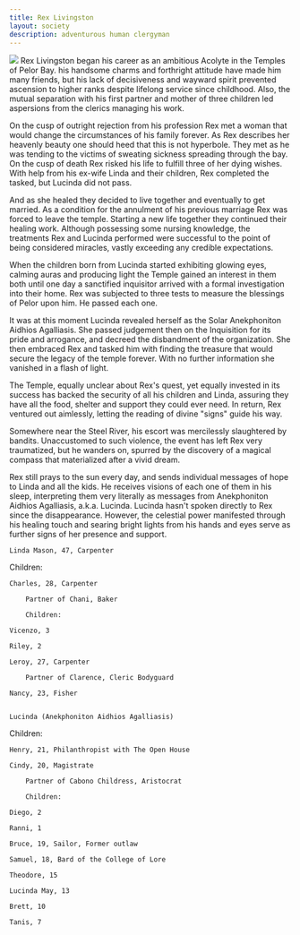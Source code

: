 ```yaml
---
title: Rex Livingston
layout: society
description: adventurous human clergyman
---
```

<img src="https://www.dropbox.com/scl/fi/rn2su4lsz2wfkjj8g4b05/Rex.jpg?rlkey=dke3x1jjl9jn53b8oaoemazdv&dl=0&raw=1" class="headshot">
Rex Livingston began his career as an ambitious Acolyte in the Temples of Pelor Bay. his handsome charms and forthright attitude have made him many friends, but his lack of decisiveness and wayward spirit prevented ascension to higher ranks despite lifelong service since childhood. Also, the mutual separation with his first partner and mother of three children led aspersions from the clerics managing his work. 

On the cusp of outright rejection from his profession Rex met a woman that would change the circumstances of his family forever. As Rex describes her heavenly beauty one should heed that this is not hyperbole. They met as he was tending to the victims of sweating sickness spreading through the bay.  On the cusp of death Rex risked his life to fulfill three of her dying wishes. With help from his ex-wife Linda and their children, Rex completed the tasked, but Lucinda did not pass. 

And as she healed they decided to live together and eventually to get married. As a condition for the annulment of his previous marriage Rex was forced to leave the temple. Starting a new life together they continued their healing work. Although possessing some nursing knowledge, the treatments Rex and Lucinda performed were successful to the point of being considered miracles, vastly exceeding any credible expectations. 

When the children born from Lucinda started exhibiting glowing eyes, calming auras and producing light the Temple gained an interest in them both until one day a sanctified inquisitor arrived with a formal investigation into their home. Rex was subjected to three tests to measure the blessings of Pelor upon him. He passed each one. 

It was at this moment Lucinda revealed herself as the Solar Anekphoniton Aidhios Agalliasis. She passed judgement then on the Inquisition for its pride and arrogance, and decreed the disbandment of the organization. She then embraced Rex and tasked him with finding the treasure that would secure the legacy of  the temple forever. With no further information she vanished in a flash of light. 

The Temple, equally unclear about Rex's quest, yet equally invested in its success has backed the security of all his children and Linda, assuring they have all the food, shelter and support they could ever need. In return, Rex ventured out aimlessly, letting the reading of divine "signs" guide his way. 

Somewhere near the Steel River, his escort was mercilessly slaughtered by bandits. Unaccustomed to such violence, the event has left Rex very traumatized, but he wanders on, spurred by the discovery of a magical compass that materialized after a vivid dream.

Rex still prays to the sun every day, and sends individual messages of hope to Linda and all the kids. He receives visions of each one of them in his sleep, interpreting them very literally as messages from Anekphoniton Aidhios Agalliasis, a.k.a. Lucinda. Lucinda hasn't spoken directly to Rex since the disappearance. However, the celestial power manifested through his healing touch and searing bright lights from his hands and eyes serve as further signs of her presence and support.


    Linda Mason, 47, Carpenter

Children:

    Charles, 28, Carpenter

        Partner of Chani, Baker

        Children:

    Vicenzo, 3

    Riley, 2

    Leroy, 27, Carpenter

        Partner of Clarence, Cleric Bodyguard

    Nancy, 23, Fisher


    Lucinda (Anekphoniton Aidhios Agalliasis)

Children:

    Henry, 21, Philanthropist with The Open House

    Cindy, 20, Magistrate

        Partner of Cabono Childress, Aristocrat

        Children:

    Diego, 2

    Ranni, 1

    Bruce, 19, Sailor, Former outlaw

    Samuel, 18, Bard of the College of Lore

    Theodore, 15

    Lucinda May, 13

    Brett, 10

    Tanis, 7